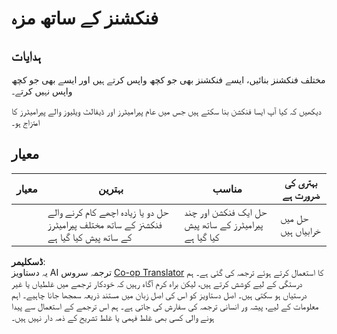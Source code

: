 <!--
CO_OP_TRANSLATOR_METADATA:
{
  "original_hash": "8973f96157680a13e9446e4bb540ee57",
  "translation_date": "2025-08-25T21:44:58+00:00",
  "source_file": "2-js-basics/2-functions-methods/assignment.md",
  "language_code": "ur"
}
-->
# فنکشنز کے ساتھ مزہ

## ہدایات

مختلف فنکشنز بنائیں، ایسے فنکشنز بھی جو کچھ واپس کرتے ہیں اور ایسے بھی جو کچھ واپس نہیں کرتے۔

دیکھیں کہ کیا آپ ایسا فنکشن بنا سکتے ہیں جس میں عام پیرامیٹرز اور ڈیفالٹ ویلیوز والے پیرامیٹرز کا امتزاج ہو۔

## معیار

| معیار   | بہترین                                                                                  | مناسب                                                          | بہتری کی ضرورت ہے |
| -------- | -------------------------------------------------------------------------------------- | ---------------------------------------------------------------- | ----------------- |
|          | حل دو یا زیادہ اچھے کام کرنے والے فنکشنز کے ساتھ مختلف پیرامیٹرز کے ساتھ پیش کیا گیا ہے | حل ایک فنکشن اور چند پیرامیٹرز کے ساتھ پیش کیا گیا ہے           | حل میں خرابیاں ہیں |

**ڈسکلیمر**:  
یہ دستاویز AI ترجمہ سروس [Co-op Translator](https://github.com/Azure/co-op-translator) کا استعمال کرتے ہوئے ترجمہ کی گئی ہے۔ ہم درستگی کے لیے کوشش کرتے ہیں، لیکن براہ کرم آگاہ رہیں کہ خودکار ترجمے میں غلطیاں یا غیر درستیاں ہو سکتی ہیں۔ اصل دستاویز کو اس کی اصل زبان میں مستند ذریعہ سمجھا جانا چاہیے۔ اہم معلومات کے لیے، پیشہ ور انسانی ترجمہ کی سفارش کی جاتی ہے۔ ہم اس ترجمے کے استعمال سے پیدا ہونے والی کسی بھی غلط فہمی یا غلط تشریح کے ذمہ دار نہیں ہیں۔